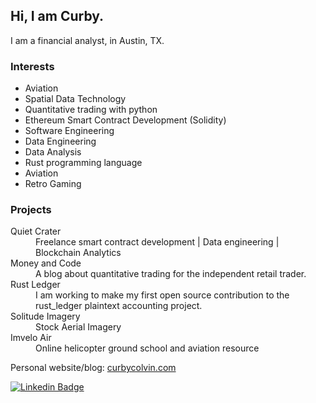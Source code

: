 ## Hi, I am Curby.

I am a financial analyst, in Austin, TX.

### Interests
- Aviation
- Spatial Data Technology
- Quantitative trading with python
- Ethereum Smart Contract Development (Solidity)
- Software Engineering 
- Data Engineering
- Data Analysis
- Rust programming language
- Aviation
- Retro Gaming

### Projects
<dl>
  <dt>Quiet Crater</dt>
  <dd>Freelance smart contract development | Data engineering | Blockchain Analytics</dd>
  
  <dt>Money and Code</dt>
  <dd>A blog about quantitative trading for the independent retail trader.</dd>
  
  <dt>Rust Ledger</dt>
  <dd>I am working to make my first open source contribution to the rust_ledger plaintext accounting project.</dd>
  
  <dt>Solitude Imagery</dt>
  <dd>Stock Aerial Imagery</dd>
  
  <dt>Imvelo Air</dt>
  <dd>Online helicopter ground school and aviation resource</dd>
</dl>

Personal website/blog: [curbycolvin.com](https://curbycolvin.com)

[![Linkedin Badge](https://img.shields.io/badge/-LinkedIn-blue?style=flat-square&logo=Linkedin&logoColor=white&link=www.linkedin.com/in/curbycolvin)](https://www.linkedin.com/)
